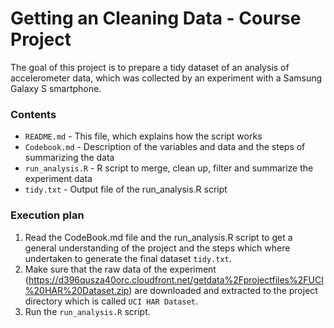 # Getting an Cleaning Data - Course Project
The goal of this project is to prepare a tidy dataset of an analysis of accelerometer data, which was collected by an experiment with a Samsung Galaxy S smartphone.

### Contents

- `README.md` - This file, which explains how the script works
- `Codebook.md` - Description of the variables and data and the steps of summarizing the data
- `run_analysis.R` - R script to merge, clean up, filter and summarize the experiment data
- `tidy.txt` - Output file of the run_analysis.R script

### Execution plan

1. Read the CodeBook.md file and the run_analysis.R script to get a general understanding of the project and the steps which where undertaken to generate the final dataset `tidy.txt`.
2. Make sure that the raw data of the experiment (https://d396qusza40orc.cloudfront.net/getdata%2Fprojectfiles%2FUCI%20HAR%20Dataset.zip) are downloaded and extracted to the project directory which is called `UCI HAR Dataset`.
3. Run the `run_analysis.R` script.


